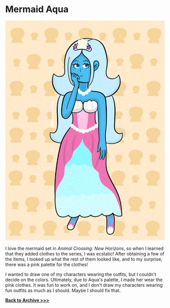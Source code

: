 # Mermaid Aqua

<img src="https://raw.githubusercontent.com/arrowarchive/The-Arrowarchive/master/docs/images/SPACE/mermaidaqua.png" alt="pretty in pink"
     onContextMenu="return false;">

I love the mermaid set in *Animal Crossing: New Horizons*, so when I learned that they added clothes to the series, I was ecstatic! After obtaining a few of the items, I looked up what the rest of them looked like, and to my surprise, there was a pink palette for the clothes! 

I wanted to draw one of my characters wearing the outfits, but I couldn't decide on the colors. Ultimately, due to Aqua's palette, I made her wear the pink clothes. It was fun to work on, and I don't draw my characters wearing fun outfits as much as I should. Maybe I should fix that.

**[Back to Archive >>>](https://arrowarchive.github.io/The-Arrowarchive/gallery)**
